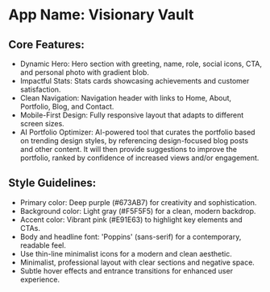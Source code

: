 # **App Name**: Visionary Vault

## Core Features:

- Dynamic Hero: Hero section with greeting, name, role, social icons, CTA, and personal photo with gradient blob.
- Impactful Stats: Stats cards showcasing achievements and customer satisfaction.
- Clean Navigation: Navigation header with links to Home, About, Portfolio, Blog, and Contact.
- Mobile-First Design: Fully responsive layout that adapts to different screen sizes.
- AI Portfolio Optimizer: AI-powered tool that curates the portfolio based on trending design styles, by referencing design-focused blog posts and other content. It will then provide suggestions to improve the portfolio, ranked by confidence of increased views and/or engagement.

## Style Guidelines:

- Primary color: Deep purple (#673AB7) for creativity and sophistication.
- Background color: Light gray (#F5F5F5) for a clean, modern backdrop.
- Accent color: Vibrant pink (#E91E63) to highlight key elements and CTAs.
- Body and headline font: 'Poppins' (sans-serif) for a contemporary, readable feel.
- Use thin-line minimalist icons for a modern and clean aesthetic.
- Minimalist, professional layout with clear sections and negative space.
- Subtle hover effects and entrance transitions for enhanced user experience.